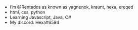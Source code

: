 - I’m @Rentados as known as yagnenok, kraunt, hexa, ereqed
- html, css, python
- Learning Javascript, Java, C#
- My discord: Hexa#6594
